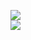 [![](https://img.shields.io/badge/Made%20With-Github%20Spray-lightgrey.svg?style=for-the-badge&logo=github)](https://github.com/Annihil/github-spray#5932)  
[![](https://i.imgur.com/2DrTn0Z.gif)](https://github.com/Annihil/github-spray)